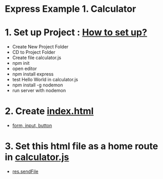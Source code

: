 # Express Example 1. Calculator

# 1. Set up Project : [How to set up?](https://github.com/mbsmbs/NodeJSStudy/blob/master/Express.md)
  - Create New Project Folder
  - CD to Project Folder
  - Create file calculator.js
  - npm init
  - open editor
  - npm install express
  - test Hello World in calculator.js
  - npm install -g nodemon
  - run server with nodemon

# 2. Create [index.html](https://github.com/mbsmbs/NodeJSStudy/blob/master/ExpressExamples/index.html)
  - [form, input, button](https://www.w3schools.com/html/html_forms.asp)

# 3. Set this html file as a home route in [calculator.js](https://github.com/mbsmbs/NodeJSStudy/blob/master/ExpressExamples/calculator.js)
  - [res.sendFile](https://expressjs.com/ko/api.html#res.sendFile)
